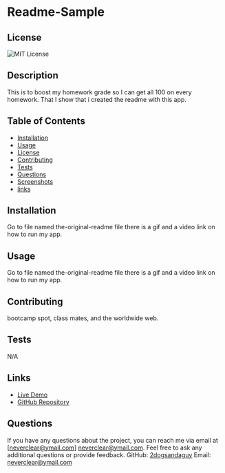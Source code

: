 
# Readme-Sample


  ## License
  ![MIT License](https://img.shields.io/badge/license-MIT-brightgreen)
  
  
    

## Description
This is to boost my homework grade so I can get all 100 on every homework. That I show that i created the readme with this app.

## Table of Contents
- [Installation](#installation)
- [Usage](#usage)
- [License](#license)
- [Contributing](#contributing)
- [Tests](#tests)
- [Questions](#questions)
- [Screenshots](#screenshots)
- [links](#links)

## Installation
Go to file named the-original-readme file there is a gif and a video link on how to run my app.

## Usage
Go to file named the-original-readme file there is a gif and a video link on how to run my app.

## Contributing
bootcamp spot, class mates, and the worldwide web.

## Tests
N/A




## Links

- [Live Demo](https://your-project-demo.com)
- [GitHub Repository](https://github.com/your-username/your-project)

## Questions
If you have any questions about the project, you can reach me via email at [neverclear@ymail.com]
neverclear@ymail.com. Feel free to ask any additional questions or provide feedback.
GitHub: [2dogsandaguy](https://github.com/2dogsandaguy)
Email: [neverclear@ymail.com](mailto:neverclear@ymail.com)
  